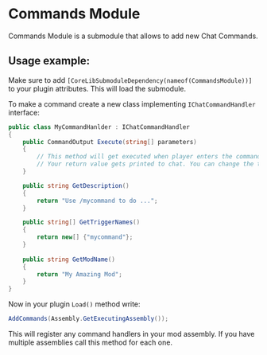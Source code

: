 # Commands Module
Commands Module is a submodule that allows to add new Chat Commands. 

## Usage example:
Make sure to add `[CoreLibSubmoduleDependency(nameof(CommandsModule))]` to your plugin attributes. This will load the submodule.

To make a command create a new class implementing `IChatCommandHandler` interface:
```c#
public class MyCommandHanlder : IChatCommandHandler
{
    public CommandOutput Execute(string[] parameters)
    {
        // This method will get executed when player enters the command.
        // Your return value gets printed to chat. You can change the text color to indicate result success or something else
    }

    public string GetDescription()
    {
        return "Use /mycommand to do ...";
    }

    public string[] GetTriggerNames()
    {
        return new[] {"mycommand"};
    }
    
    public string GetModName()
    {
        return "My Amazing Mod";
    }
}
```

Now in your plugin `Load()` method write:
```c#
AddCommands(Assembly.GetExecutingAssembly());
```
This will register any command handlers in your mod assembly. If you have multiple assemblies call this method for each one.